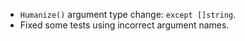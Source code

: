 - `Humanize()` argument type change: `except []string`.
- Fixed some tests using incorrect argument names.